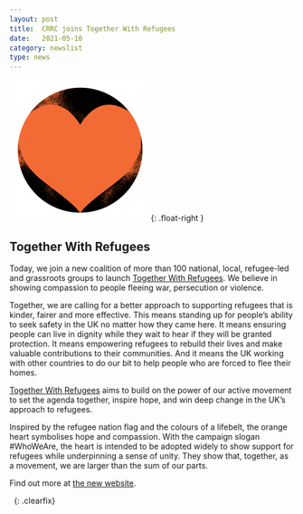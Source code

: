 ```yaml
---
layout: post
title:  CRRC joins Together With Refugees
date:   2021-05-10
category: newslist
type: news
---
```


![The Together With Refugees logo](/images/2021-05-10-together-with-refugees.png){: .float-right }

## Together With Refugees

Today, we join a new coalition of more than 100 national, local, refugee-led and grassroots groups to launch [<span class="orange">Together With</span> Refugees](https://www.togetherwithrefugees.org.uk). We believe in showing compassion to people fleeing war, persecution or violence.

Together, we are calling for a better approach to supporting refugees that is kinder, fairer and more effective. This means standing up for people’s ability to seek safety in the UK no matter how they came here. It means ensuring people can live in dignity while they wait to hear if they will be granted protection. It means empowering refugees to rebuild their lives and make valuable contributions to their communities. And it means the UK working with other countries to do our bit to help people who are forced to flee their homes.  

[<span class="orange">Together With</span> Refugees](https://www.togetherwithrefugees.org.uk) aims to build on the power of our active movement to set the agenda together, inspire hope, and win deep change in the UK’s approach to refugees.

Inspired by the refugee nation flag and the colours of a lifebelt, the orange heart symbolises hope and compassion. With the campaign slogan #WhoWeAre, the heart is intended to be adopted widely to show support for refugees while underpinning a sense of unity. They show that, together, as a movement, we are larger than the sum of our parts.  

Find out more at [the new website](https://www.togetherwithrefugees.org.uk).

&nbsp;
{: .clearfix}
